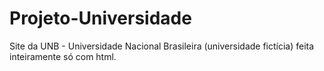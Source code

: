 # Projeto-Universidade
Site da UNB - Universidade Nacional Brasileira (universidade fictícia) feita inteiramente só com html.
 
